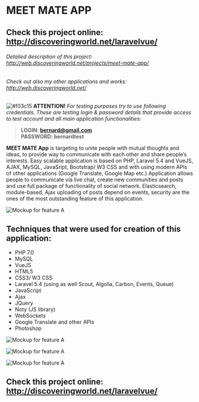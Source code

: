 # MEET MATE APP 

## Check this project online: http://discoveringworld.net/laravelvue/

###### Detailed description of this project: http://web.discoveringworld.net/projects/meet-mate-app/

###### Check out also my other applications and works: http://web.discoveringworld.net/

![#f03c15](https://placehold.it/15/f03c15/000000?text=+)   **ATTENTION!** *For testing purposes try to use following credentials. These are testing login & password details that provide access to test account and all main application functionalities:*

> **LOGIN: bernard@gmail.com** <br />
> **PASSWORD: bernardtest**


**MEET MATE App** is targeting to unite people with mutual thoughts and ideas, to provide way to communicate with each other and share people’s interests.
Easy scalable application is based on PHP, Laravel 5.4 and VueJS, AJAX, MySQL, JavaSript, Bootstrap/ W3 CSS and with using modern APIs of other applications (Google Translate, Google Map etc.)
Application allows people to communicate via live chat, create new communities and posts and use full package of functionality of social network. Elasticsearch, module-based, Ajax uploading of posts depend on events, security are the ones of the most outstanding feature of this application.


![Mockup for feature A](http://web.discoveringworld.net/wp-content/uploads/2017/12/meet3.png)


## Techniques that were used for creation of this application: ##
-  PHP 7.0
-  MySQL
-  VueJS
-  HTML5
-  CSS3/ W3 CSS
-  Laravel 5.4 (using as well Scout, Algolia, Carbon, Events, Queue)
-  JavaScript
-  Ajax
-  JQuery
-  Noty (JS library)
-  WebSockets
-  Google Translate and other APIs
-  Photoshop

![Mockup for feature A](http://web.discoveringworld.net/wp-content/uploads/2017/12/meet5.png)

![Mockup for feature A](http://web.discoveringworld.net/wp-content/uploads/2017/12/meet4.png)

![Mockup for feature A](http://web.discoveringworld.net/wp-content/uploads/2017/12/meet2.png)

## Check this project online: http://discoveringworld.net/laravelvue/
